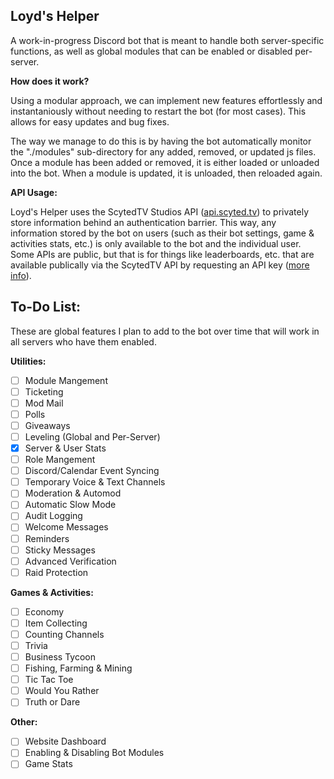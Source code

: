 ## Loyd's Helper

A work-in-progress Discord bot that is meant to handle both server-specific functions, as well as global modules that can be enabled or disabled per-server.

**How does it work?**

Using a modular approach, we can implement new features effortlessly and instantaniously without needing to restart the bot (for most cases). This allows for easy updates and bug fixes.

The way we manage to do this is by having the bot automatically monitor the "./modules" sub-directory for any added, removed, or updated js files. Once a module has been added or removed, it is either loaded or unloaded into the bot. When a module is updated, it is unloaded, then reloaded again.

**API Usage:**

Loyd's Helper uses the ScytedTV Studios API ([api.scyted.tv](https://api.scyted.tv/)) to privately store information behind an authentication barrier. This way, any information stored by the bot on users (such as their bot settings, game & activities stats, etc.) is only available to the bot and the individual user. Some APIs are public, but that is for things like leaderboards, etc. that are available publically via the ScytedTV API by requesting an API key ([more info](https://github.com/ScytedTV-Studios/API/blob/main/Credentials.md)).

## To-Do List:

These are global features I plan to add to the bot over time that will work in all servers who have them enabled.

**Utilities:**
- [ ] Module Mangement
- [ ] Ticketing
- [ ] Mod Mail
- [ ] Polls
- [ ] Giveaways
- [ ] Leveling (Global and Per-Server)
- [x] Server & User Stats
- [ ] Role Mangement
- [ ] Discord/Calendar Event Syncing
- [ ] Temporary Voice & Text Channels
- [ ] Moderation & Automod
- [ ] Automatic Slow Mode
- [ ] Audit Logging
- [ ] Welcome Messages
- [ ] Reminders
- [ ] Sticky Messages
- [ ] Advanced Verification
- [ ] Raid Protection

**Games & Activities:**
- [ ] Economy
- [ ] Item Collecting
- [ ] Counting Channels
- [ ] Trivia
- [ ] Business Tycoon
- [ ] Fishing, Farming & Mining
- [ ] Tic Tac Toe
- [ ] Would You Rather
- [ ] Truth or Dare

**Other:**
- [ ] Website Dashboard
- [ ] Enabling & Disabling Bot Modules
- [ ] Game Stats
 <!-- - [ ] Minecraft Java: Hypixel
 - [ ] Minecraft Bedrock: The Hive
 - [ ] Xbox Achievements
 - [ ] Playstation Achievements
 - [ ] Steam Profile Stats
 - [ ] Minecraft Bedrock: Realms -->